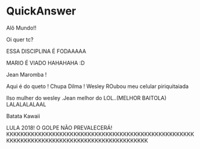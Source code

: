 # QuickAnswer

Alô Mundo!!

Oi quer tc?


ESSA DISCIPLINA É FODAAAAA

$$$$


MARIO É VIADO HAHAHAHA :D

Jean Maromba !

Aqui é do queto ! Chupa Dilma !
Wesley ROubou meu celular
piriquitaiada

Ilso mulher do wesley
.Jean melhor do LOL..(MELHOR BAITOLA)
 LALALALALAAL

Batata Kawaii

LULA 2018! O GOLPE NÃO PREVALECERÁ! KKKKKKKKKKKKKKKKKKKKKKKKKKKKKKKKKKKKKKKKKKKKKKKKKKKKKKKKKKKKKKKKKKKKKKKKKKKKKKKKKKKKKKKKKKKKK
